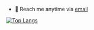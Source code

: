 - 💼 Reach me anytime via [email](mailto:faisalnazik@proton.me)

[![Top Langs](https://github-readme-stats.vercel.app/api/top-langs/?username=faisalnazik&layout=compact&repo&theme=dark)](https://github.com/faisalnazik/github-readme-stats)
<!--- ![](https://visitor-badge.glitch.me/badge?page_id=faisalnazik.faisalnazik) --->

<!---  <p align="center"> <img src="https://github-readme-stats.vercel.app/api?username=faisalnazik&show_icons=true&theme=gotham" alt="faisalnazik" /> --->
<!--START_SECTION:waka-->



<!--END_SECTION:waka-->
